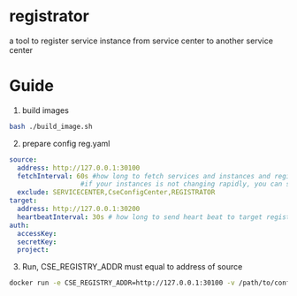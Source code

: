 # registrator
a tool to register service instance from service center
to another service center


# Guide

1. build images
```bash
bash ./build_image.sh
```

2. prepare config reg.yaml
```yaml
source:
  address: http://127.0.0.1:30100
  fetchInterval: 60s #how long to fetch services and instances and register them to target registry,
                  #if your instances is not changing rapidly, you can set it to longer
  exclude: SERVICECENTER,CseConfigCenter,REGISTRATOR
target:
  address: http://127.0.0.1:30200
  heartbeatInterval: 30s # how long to send heart beat to target registry
auth:
  accessKey:
  secretKey:
  project:
```

3. Run, CSE_REGISTRY_ADDR must equal to address of source
```bash
docker run -e CSE_REGISTRY_ADDR=http://127.0.0.1:30100 -v /path/to/conf_folder:/etc/registrator/ -p 8080:8080 gomesh/registrator 
```
